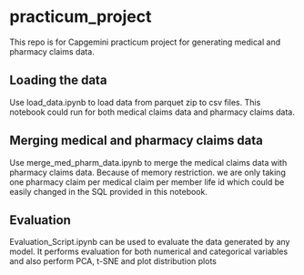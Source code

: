 # practicum_project
This repo is for Capgemini practicum project for generating medical and pharmacy claims data.

## Loading the data
Use load_data.ipynb to load data from parquet zip to csv files. This notebook could run for both medical claims data and pharmacy claims data.

## Merging medical and pharmacy claims data
Use merge_med_pharm_data.ipynb to merge the medical claims data with pharmacy claims data. Because of memory restriction. we are only taking one pharmacy claim per medical claim per member life id which could be easily changed in the SQL provided in this notebook.

## Evaluation
Evaluation_Script.ipynb can be used to evaluate the data generated by any model. It performs evaluation for both numerical and categorical variables and also perform PCA, t-SNE and plot distribution plots
